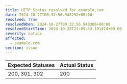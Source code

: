 ```yaml
---
title: HTTP Status resolved for example.com
date: 2024-10-27T00:32:56.948292+00:00
resolved: True
resolvedWhen: 2024-10-27T00:32:56.948306+00:00
resolvedStartTime: 2024-10-25T21:09:43.191474+00:00
severity: notice
affected:
  - example.com
section: issue
---
```


| Expected Statuses | Actual Status  |
|-------------------|----------------|
| 200, 301, 302 | 200 |
